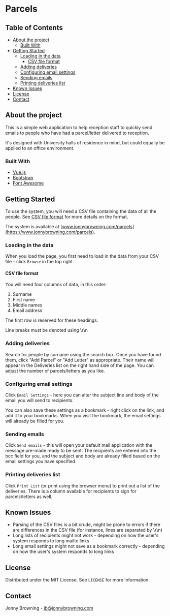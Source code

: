 # Parcels

## Table of Contents

  - [About the project](#about-the-project)
    - [Built With](#built-with)
  - [Getting Started](#getting-started)
    - [Loading in the data](#loading-in-the-data)
      - [CSV file format](#csv-file-format)
    - [Adding deliveries](#adding-deliveries)
    - [Configuring email settings](#configuring-email-settings)
    - [Sending emails](#sending-emails)
    - [Printing deliveries list](#printing-deliveries-list)
  - [Known Issues](#known-issues)
  - [License](#license)
  - [Contact](#contact)

## About the project

This is a simple web application to help reception staff to quickly send emails to people who have had a parcel/letter delivered to reception. 

It's designed with University halls of residence in mind, but could equally be applied to an office environment.

### Built With

* [Vue.js](https://vuejs.org)
* [Bootstrap](https://getbootstrap.com)
* [Font Awesome](https://fontawesome.com)

## Getting Started

To use the system, you will need a CSV file containing the data of all the people. See [CSV file format](#csv-file-format) for more details on the format.

The system is available at [www.jonnybrowning.com/parcels](https://www.jonnybrowning.com/parcels).

### Loading in the data

When you load the page, you first need to load in the data from your CSV file - click `Browse` in the top right.

#### CSV file format

You will need four columns of data, in this order:

1. Surname
2. First name
3. Middle names
4. Email address

The first row is reserved for these headings.

Line breaks must be denoted using \r\n

### Adding deliveries

Search for people by surname using the search box. Once you have found them, click "Add Parcel" or "Add Letter" as appropriate. Their name will appear in the Deliveries list on the right hand side of the page. You can adjust the number of parcels/letters as you like.

### Configuring email settings

Click `Email Settings` - here you can alter the subject line and body of the email you will send to recipients.

You can also save these settings as a bookmark - right click on the link, and add it to your bookmarks. When you visit the bookmark, the email settings will already be filled for you.

### Sending emails

Click `Send emails` - this will open your default mail application with the message pre-made ready to be sent. The recipients are entered into the bcc field for you, and the subject and body are already filled based on the email settings you have specified.

### Printing deliveries list

Click `Print List` (or print using the browser menu) to print out a list of the deliveries. There is a column available for recipients to sign for parcels/letters as well.

## Known Issues

* Parsing of the CSV files is a bit crude, might be prone to errors if there are differences in the CSV file (for instance, lines are separated by \r\n)
* Long lists of recipients might not work - depending on how the user's system responds to long mailto links
* Long email settings might not save as a bookmark correctly - depending on how the user's system responds to long links

## License

Distributed under the MIT License. See `LICENSE` for more information.

## Contact

Jonny Browning - jb@jonnybrowning.com